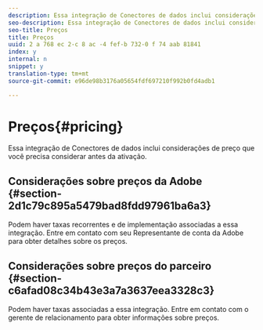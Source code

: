 ```yaml
---
description: Essa integração de Conectores de dados inclui considerações de preço que você precisa considerar antes da ativação.
seo-description: Essa integração de Conectores de dados inclui considerações de preço que você precisa considerar antes da ativação.
seo-title: Preços
title: Preços
uuid: 2 a 768 ec 2-c 8 ac -4 fef-b 732-0 f 74 aab 81841
index: y
internal: n
snippet: y
translation-type: tm+mt
source-git-commit: e96de98b3176a05654fdf697210f992b0fd4adb1

---
```



# Preços{#pricing}

Essa integração de Conectores de dados inclui considerações de preço que você precisa considerar antes da ativação.

## Considerações sobre preços da Adobe {#section-2d1c79c895a5479bad8fdd97961ba6a3}

Podem haver taxas recorrentes e de implementação associadas a essa integração. Entre em contato com seu Representante de conta da Adobe para obter detalhes sobre os preços.

## Considerações sobre preços do parceiro {#section-c6afad08c34b43e3a7a3637eea3328c3}

Podem haver taxas associadas a essa integração. Entre em contato com o gerente de relacionamento para obter informações sobre preços.

